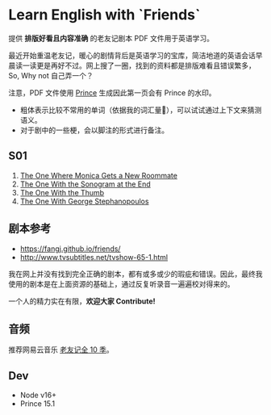 # Learn English with \`Friends\`

提供 **排版好看且内容准确** 的老友记剧本 PDF 文件用于英语学习。

最近开始重温老友记，暖心的剧情背后是英语学习的宝库，简洁地道的英语会话早晨读一读更是再好不过。网上搜了一圈，找到的资料都是排版难看且错误繁多，So, Why not 自己弄一个？

注意，PDF 文件使用 [Prince] 生成因此第一页会有 Prince 的水印。

- 粗体表示比较不常用的单词（依据我的词汇量🙈），可以试试通过上下文来猜测语义。
- 对于剧中的一些梗，会以脚注的形式进行备注。

## S01

1. [The One Where Monica Gets a New Roommate](./result/S01/S01E01.pdf)
1. [The One With the Sonogram at the End](./result/S01/S01E02.pdf)
1. [The One With the Thumb](./result/S01/S01E03.pdf)
1. [The One With George Stephanopoulos](./result/S01/S01E04.pdf)

## 剧本参考

- https://fangj.github.io/friends/
- http://www.tvsubtitles.net/tvshow-65-1.html

我在网上并没有找到完全正确的剧本，都有或多或少的瑕疵和错误。因此，最终我使用的剧本是在上面资源的基础上，通过反复听录音一遍遍校对得来的。

一个人的精力实在有限，**欢迎大家 Contribute!**

## 音频

推荐网易云音乐 [老友记全 10 季](https://music.163.com/#/playlist?id=102769145&userid=127057191)。

## Dev

- Node v16+
- Prince 15.1

[Prince]: https://www.princexml.com/
